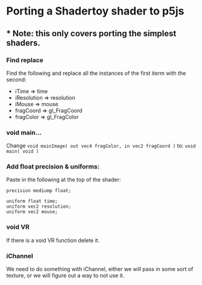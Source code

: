 # Porting a Shadertoy shader to p5js
## * Note: this only covers porting the simplest shaders.

### Find replace
Find the following and replace all the instances of the first iterm with the second:
 - iTime => time
 - iResolution => resolution
 - iMouse => mouse
 - fragCoord => gl_FragCoord
 - fragColor => gl_FragColor

### void main...
Change
`void mainImage( out vec4 fragColor, in vec2 fragCoord )`
to:
`void main( void )`

### Add float precision & uniforms:
Paste in the following at the top of the shader:
```
precision mediump float;

uniform float time;
uniform vec2 resolution;
uniform vec2 mouse;
```

### void VR
If there is a void VR function delete it.

### iChannel
We need to do something with iChannel, either we will pass in some sort of texture, or we will figure out a way to not use it.
